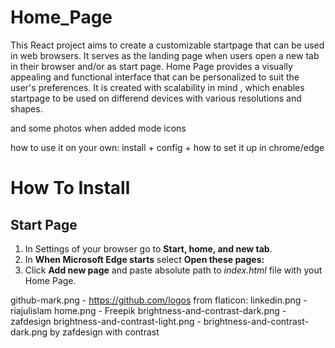 # Home_Page

This React project aims to create a customizable startpage that can be used in web browsers. It serves as the landing page when users open a new tab in their browser and/or as start page. Home Page provides a visually appealing and functional interface that can be personalized to suit the user's preferences. It is created with scalability in mind , which enables startpage to be used on differend devices with various resolutions and shapes.

and some photos when added mode icons

how to use it on your own: install + config + how to set it up in chrome/edge

# How To Install

## Start Page

1. In Settings of your browser go to **Start, home, and new tab**.
2. In **When Microsoft Edge starts** select **Open these pages:**
3. Click **Add new page** and paste absolute path to _index.html_ file with yout Home Page.

github-mark.png - https://github.com/logos
from flaticon:
linkedin.png - riajulislam
home.png - Freepik
brightness-and-contrast-dark.png - zafdesign
brightness-and-contrast-light.png - brightness-and-contrast-dark.png by zafdesign with contrast
